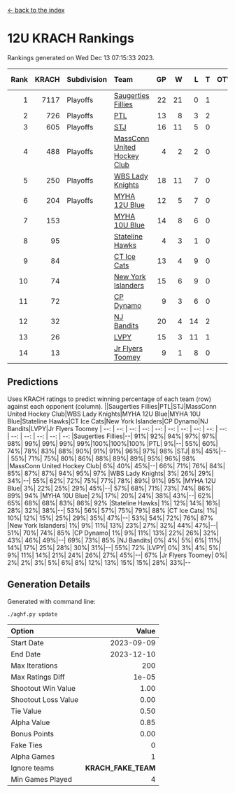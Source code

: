 [<- back to the index](readme.md)
# 12U KRACH Rankings
Rankings generated on Wed Dec 13 07:15:33 2023.

Rank|KRACH|Subdivision|Team|GP|W|L|T|OTW|OTL|SoS|Exp Wins|Win Diff
---:|---:|:---|:---|---:|---:|---:|---:|---:|---:|---:|---:|---:
1|7117|Playoffs|[Saugerties Fillies](https://gamesheetstats.com/seasons/3663/teams/140805/schedule)|22|21|0|1|0|0|214|22.3|-0.0
2|726|Playoffs|[PTL](https://gamesheetstats.com/seasons/3663/teams/140798/schedule)|13|8|3|2|0|1|1196|9.9|0.0
3|605|Playoffs|[STJ](https://gamesheetstats.com/seasons/3663/teams/140800/schedule)|16|11|5|0|1|0|1032|11.9|0.0
4|488|Playoffs|[MassConn United Hockey Club](https://gamesheetstats.com/seasons/3663/teams/140797/schedule)|4|2|2|0|1|0|1638|2.9|0.0
5|250|Playoffs|[WBS Lady Knights](https://gamesheetstats.com/seasons/3663/teams/140808/schedule)|18|11|7|0|0|0|1275|11.9|0.0
6|204|Playoffs|[MYHA 12U Blue](https://gamesheetstats.com/seasons/3663/teams/140799/schedule)|12|5|7|0|0|1|892|5.9|0.0
7|153||[MYHA 10U Blue](https://gamesheetstats.com/seasons/3663/teams/140806/schedule)|14|8|6|0|0|1|620|8.9|0.0
8|95||[Stateline Hawks](https://gamesheetstats.com/seasons/3663/teams/174606/schedule)|4|3|1|0|0|1|32|3.9|0.0
9|84||[CT Ice Cats](https://gamesheetstats.com/seasons/3663/teams/140801/schedule)|13|4|9|0|1|1|1225|4.9|0.0
10|74||[New York Islanders](https://gamesheetstats.com/seasons/3663/teams/140809/schedule)|15|6|9|0|2|0|1014|6.9|0.0
11|72||[CP Dynamo](https://gamesheetstats.com/seasons/3663/teams/140802/schedule)|9|3|6|0|0|1|1544|3.9|0.0
12|32||[NJ Bandits](https://gamesheetstats.com/seasons/3663/teams/140807/schedule)|20|4|14|2|1|1|1460|5.9|0.0
13|26||[LVPY](https://gamesheetstats.com/seasons/3663/teams/140804/schedule)|15|3|11|1|2|0|641|4.4|0.0
14|13||[Jr Flyers Toomey](https://gamesheetstats.com/seasons/3663/teams/140803/schedule)|9|1|8|0|0|1|125|1.9|0.0

## Predictions
Uses KRACH ratings to predict winning percentage of each team (row) against each opponent (column).
||Saugerties Fillies|PTL|STJ|MassConn United Hockey Club|WBS Lady Knights|MYHA 12U Blue|MYHA 10U Blue|Stateline Hawks|CT Ice Cats|New York Islanders|CP Dynamo|NJ Bandits|LVPY|Jr Flyers Toomey
| --: | --: | --: | --: | --: | --: | --: | --: | --: | --: | --: | --: | --: | --: | --: 
|Saugerties Fillies|--| 91%| 92%| 94%| 97%| 97%| 98%| 99%| 99%| 99%| 99%|100%|100%|100%
|PTL|  9%|--| 55%| 60%| 74%| 78%| 83%| 88%| 90%| 91%| 91%| 96%| 97%| 98%
|STJ|  8%| 45%|--| 55%| 71%| 75%| 80%| 86%| 88%| 89%| 89%| 95%| 96%| 98%
|MassConn United Hockey Club|  6%| 40%| 45%|--| 66%| 71%| 76%| 84%| 85%| 87%| 87%| 94%| 95%| 97%
|WBS Lady Knights|  3%| 26%| 29%| 34%|--| 55%| 62%| 72%| 75%| 77%| 78%| 89%| 91%| 95%
|MYHA 12U Blue|  3%| 22%| 25%| 29%| 45%|--| 57%| 68%| 71%| 73%| 74%| 86%| 89%| 94%
|MYHA 10U Blue|  2%| 17%| 20%| 24%| 38%| 43%|--| 62%| 65%| 68%| 68%| 83%| 86%| 92%
|Stateline Hawks|  1%| 12%| 14%| 16%| 28%| 32%| 38%|--| 53%| 56%| 57%| 75%| 79%| 88%
|CT Ice Cats|  1%| 10%| 12%| 15%| 25%| 29%| 35%| 47%|--| 53%| 54%| 72%| 76%| 87%
|New York Islanders|  1%|  9%| 11%| 13%| 23%| 27%| 32%| 44%| 47%|--| 51%| 70%| 74%| 85%
|CP Dynamo|  1%|  9%| 11%| 13%| 22%| 26%| 32%| 43%| 46%| 49%|--| 69%| 73%| 85%
|NJ Bandits|  0%|  4%|  5%|  6%| 11%| 14%| 17%| 25%| 28%| 30%| 31%|--| 55%| 72%
|LVPY|  0%|  3%|  4%|  5%|  9%| 11%| 14%| 21%| 24%| 26%| 27%| 45%|--| 67%
|Jr Flyers Toomey|  0%|  2%|  2%|  3%|  5%|  6%|  8%| 12%| 13%| 15%| 15%| 28%| 33%|--

## Generation Details

Generated with command line:
```
./aghf.py update
```

| Option | Value |
| :----- | ----: |
| Start Date | 2023-09-09 |
| End Date | 2023-12-10 |
| Max Iterations | 200 |
| Max Ratings Diff | 1e-05 |
| Shootout Win Value | 1.00 |
| Shootout Loss Value | 0.00 |
| Tie Value | 0.50 |
| Alpha Value | 0.85 |
| Bonus Points | 0.00 |
| Fake Ties | 0 |
| Alpha Games | 1 |
| Ignore teams | __KRACH_FAKE_TEAM__ |
| Min Games Played | 4 |

